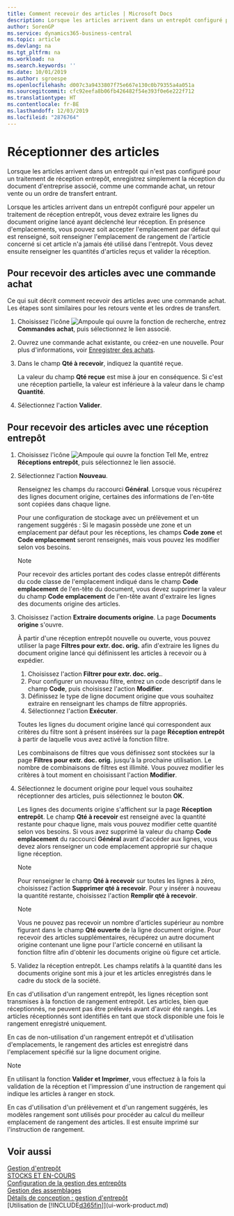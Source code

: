 ```yaml
---
title: Comment recevoir des articles | Microsoft Docs
description: Lorsque les articles arrivent dans un entrepôt configuré pour appeler un traitement de réception entrepôt, vous devez extraire les lignes du document origine lancé ayant déclenché leur réception.
author: SorenGP
ms.service: dynamics365-business-central
ms.topic: article
ms.devlang: na
ms.tgt_pltfrm: na
ms.workload: na
ms.search.keywords: ''
ms.date: 10/01/2019
ms.author: sgroespe
ms.openlocfilehash: d007c3a9433807f75e667e130c0b79355a4a051a
ms.sourcegitcommit: cfc92eefa8b06fb426482f54e393f0e6e222f712
ms.translationtype: HT
ms.contentlocale: fr-BE
ms.lasthandoff: 12/03/2019
ms.locfileid: "2876764"
---
```

# <a name="receive-items"></a>Réceptionner des articles
Lorsque les articles arrivent dans un entrepôt qui n'est pas configuré pour un traitement de réception entrepôt, enregistrez simplement la réception du document d'entreprise associé, comme une commande achat, un retour vente ou un ordre de transfert entrant.

Lorsque les articles arrivent dans un entrepôt configuré pour appeler un traitement de réception entrepôt, vous devez extraire les lignes du document origine lancé ayant déclenché leur réception. En présence d'emplacements, vous pouvez soit accepter l'emplacement par défaut qui est renseigné, soit renseigner l'emplacement de rangement de l'article concerné si cet article n'a jamais été utilisé dans l'entrepôt. Vous devez ensuite renseigner les quantités d'articles reçus et valider la réception.  

## <a name="to-receive-items-with-a-purchase-order"></a>Pour recevoir des articles avec une commande achat
Ce qui suit décrit comment recevoir des articles avec une commande achat. Les étapes sont similaires pour les retours vente et les ordres de transfert.  
1. Choisissez l'icône ![Ampoule qui ouvre la fonction de recherche](media/ui-search/search_small.png "Dites-moi ce que vous voulez faire"), entrez **Commandes achat**, puis sélectionnez le lien associé.
2. Ouvrez une commande achat existante, ou créez-en une nouvelle. Pour plus d'informations, voir [Enregistrer des achats](purchasing-how-record-purchases.md).
3. Dans le champ **Qté à recevoir**, indiquez la quantité reçue.

    La valeur du champ **Qté reçue** est mise à jour en conséquence. Si c'est une réception partielle, la valeur est inférieure à la valeur dans le champ **Quantité**.
4. Sélectionnez l'action **Valider**.

## <a name="to-receive-items-with-a-warehouse-receipt"></a>Pour recevoir des articles avec une réception entrepôt
1.  Choisissez l'icône ![Ampoule qui ouvre la fonction Tell Me](media/ui-search/search_small.png "Dites-moi ce que vous voulez faire"), entrez **Réceptions entrepôt**, puis sélectionnez le lien associé.  
2.  Sélectionnez l'action **Nouveau**.  

    Renseignez les champs du raccourci **Général**. Lorsque vous récupérez des lignes document origine, certaines des informations de l'en-tête sont copiées dans chaque ligne.  

    Pour une configuration de stockage avec un prélèvement et un rangement suggérés : Si le magasin possède une zone et un emplacement par défaut pour les réceptions, les champs **Code zone** et **Code emplacement** seront renseignés, mais vous pouvez les modifier selon vos besoins.  

    > [!NOTE]  
    >  Pour recevoir des articles portant des codes classe entrepôt différents du code classe de l'emplacement indiqué dans le champ **Code emplacement** de l'en-tête du document, vous devez supprimer la valeur du champ **Code emplacement** de l'en-tête avant d'extraire les lignes des documents origine des articles.  
3.  Choisissez l'action **Extraire documents origine**. La page **Documents origine** s'ouvre.

    À partir d'une réception entrepôt nouvelle ou ouverte, vous pouvez utiliser la page **Filtres pour extr. doc. orig.** afin d'extraire les lignes du document origine lancé qui définissent les articles à recevoir ou à expédier.

    1. Choisissez l'action **Filtrer pour extr. doc. orig.**.  
    2. Pour configurer un nouveau filtre, entrez un code descriptif dans le champ **Code**, puis choisissez l'action **Modifier**.  
    3. Définissez le type de ligne document origine que vous souhaitez extraire en renseignant les champs de filtre appropriés.  
    4. Sélectionnez l'action **Exécuter**.  

    Toutes les lignes du document origine lancé qui correspondent aux critères du filtre sont à présent insérées sur la page **Réception entrepôt** à partir de laquelle vous avez activé la fonction filtre.  

    Les combinaisons de filtres que vous définissez sont stockées sur la page **Filtres pour extr. doc. orig.** jusqu'à la prochaine utilisation. Le nombre de combinaisons de filtres est illimité. Vous pouvez modifier les critères à tout moment en choisissant l'action **Modifier**.

4.  Sélectionnez le document origine pour lequel vous souhaitez réceptionner des articles, puis sélectionnez le bouton **OK**.  

    Les lignes des documents origine s'affichent sur la page **Réception entrepôt**. Le champ **Qté à recevoir** est renseigné avec la quantité restante pour chaque ligne, mais vous pouvez modifier cette quantité selon vos besoins. Si vous avez supprimé la valeur du champ **Code emplacement** du raccourci **Général** avant d'accéder aux lignes, vous devez alors renseigner un code emplacement approprié sur chaque ligne réception.  

    > [!NOTE]  
    >  Pour renseigner le champ **Qté à recevoir** sur toutes les lignes à zéro, choisissez l'action **Supprimer qté à recevoir**. Pour y insérer à nouveau la quantité restante, choisissez l'action **Remplir qté à recevoir**.  

    > [!NOTE]  
    >  Vous ne pouvez pas recevoir un nombre d'articles supérieur au nombre figurant dans le champ **Qté ouverte** de la ligne document origine. Pour recevoir des articles supplémentaires, récupérez un autre document origine contenant une ligne pour l'article concerné en utilisant la fonction filtre afin d'obtenir les documents origine où figure cet article.  

5.  Validez la réception entrepôt. Les champs relatifs à la quantité dans les documents origine sont mis à jour et les articles enregistrés dans le cadre du stock de la société.  

En cas d'utilisation d'un rangement entrepôt, les lignes réception sont transmises à la fonction de rangement entrepôt. Les articles, bien que réceptionnés, ne peuvent pas être prélevés avant d'avoir été rangés. Les articles réceptionnés sont identifiés en tant que stock disponible une fois le rangement enregistré uniquement.  

En cas de non-utilisation d'un rangement entrepôt et d'utilisation d'emplacements, le rangement des articles est enregistré dans l'emplacement spécifié sur la ligne document origine.  

> [!NOTE]  
>  En utilisant la fonction **Valider et Imprimer**, vous effectuez à la fois la validation de la réception et l'impression d'une instruction de rangement qui indique les articles à ranger en stock.  
>   
>  En cas d'utilisation d'un prélèvement et d'un rangement suggérés, les modèles rangement sont utilisés pour procéder au calcul du meilleur emplacement de rangement des articles. Il est ensuite imprimé sur l'instruction de rangement.  

## <a name="see-also"></a>Voir aussi  
[Gestion d'entrepôt](warehouse-manage-warehouse.md)  
[STOCKS ET EN-COURS](inventory-manage-inventory.md)  
[Configuration de la gestion des entrepôts](warehouse-setup-warehouse.md)     
[Gestion des assemblages](assembly-assemble-items.md)    
[Détails de conception : gestion d'entrepôt](design-details-warehouse-management.md)  
[Utilisation de [!INCLUDE[d365fin](includes/d365fin_md.md)]](ui-work-product.md)
